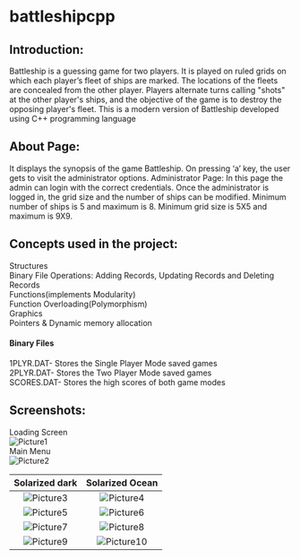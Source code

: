 # battleshipcpp
## Introduction:
Battleship is a guessing game for two players. It is played on
ruled grids on which each player’s fleet of ships are marked.
The locations of the fleets are concealed from the other
player. Players alternate turns calling &quot;shots&quot; at the other
player&#39;s ships, and the objective of the game is to destroy the
opposing player&#39;s fleet. This is a modern version of Battleship
developed using C++ programming language

## About Page:
It displays the synopsis of the game Battleship. On pressing ‘a’
key, the user gets to visit the administrator options.
Administrator Page:
In this page the admin can login with the correct credentials.
Once the administrator is logged in, the grid size and the
number of ships can be modified.
Minimum number of ships is 5 and maximum is 8.
Minimum grid size is 5X5 and maximum is 9X9.

## Concepts used in the project:

Structures <br />
Binary File Operations: Adding Records, Updating Records and Deleting Records <br />
Functions(implements Modularity) <br />
Function Overloading(Polymorphism) <br />
Graphics <br />
Pointers &amp; Dynamic memory allocation
#### Binary Files <br />
1PLYR.DAT- Stores the Single Player Mode saved games <br />
2PLYR.DAT- Stores the Two Player Mode saved games <br />
SCORES.DAT- Stores the high scores of both game modes <br />

## Screenshots:
Loading Screen <br />
![Picture1](https://user-images.githubusercontent.com/54500859/189523434-6eda4600-1c66-4b1e-8760-74a2b67e5db8.jpg)<br />
Main Menu <br />
![Picture2](https://user-images.githubusercontent.com/54500859/189523433-b9421415-b428-4926-8c6f-f3318744ac50.jpg)<br />


Solarized dark             |  Solarized Ocean
:-------------------------:|:-------------------------:
![Picture3](https://user-images.githubusercontent.com/54500859/189523432-e56ffe87-c52c-46a0-9348-3e59af9363ff.jpg) | ![Picture4](https://user-images.githubusercontent.com/54500859/189523431-256a4a7b-2b34-4fce-93e9-40edf7ab91d9.jpg)
![Picture5](https://user-images.githubusercontent.com/54500859/189523430-37285883-e8aa-49fe-b30f-ae6e90ab59d9.jpg) | ![Picture6](https://user-images.githubusercontent.com/54500859/189523429-b2cdd42e-4789-4f7a-9dbb-e480eadf2fff.jpg)
![Picture7](https://user-images.githubusercontent.com/54500859/189523428-84d2eab9-a049-4a42-90c1-e27bd68ace5b.jpg) | ![Picture8](https://user-images.githubusercontent.com/54500859/189523427-4573d75c-e478-489c-8196-a95e72ea6778.jpg)
![Picture9](https://user-images.githubusercontent.com/54500859/189523426-1cac173b-44e6-471e-9bb4-2cb7f5089af0.jpg) | ![Picture10](https://user-images.githubusercontent.com/54500859/189523425-2b893fa3-38d7-4741-9995-0370aa2ee8f8.jpg)







